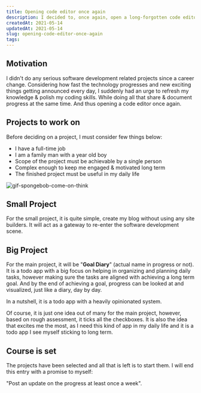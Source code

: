 ```yaml
---
title: Opening code editor once again
description: I decided to, once again, open a long-forgotten code editor on my laptop and start a project to refresh my knowledge & polish my coding skills, and along the way share & document progress.
createdAt: 2021-05-14
updatedAt: 2021-05-14
slug: opening-code-editor-once-again
tags: 
---
```


## Motivation

I didn't do any serious software development related projects since a career change. Considering how fast the technology progresses and new exciting things getting announced every day, I suddenly had an urge to refresh my knowledge & polish my coding skills. While doing all that share & document progress at the same time. And thus opening a code editor once again.

## Projects to work on

Before deciding on a project, I must consider few things below:

- I have a full-time job
- I am a family man with a year old boy
- Scope of the project must be achievable by a single person
- Complex enough to keep me engaged & motivated long term
- The finished project must be useful in my daily life

![gif-spongebob-come-on-think](https://media.giphy.com/media/l1KtVxGzuXc3eMOA0/giphy.gif)

## Small Project

For the small project, it is quite simple, create my blog without using any site builders. It will act as a gateway to re-enter the software development scene.

## Big Project

For the main project, it will be "**Goal Diary**" (actual name in progress or not). It is a todo app with a big focus on helping in organizing and planning daily tasks, however making sure the tasks are aligned with achieving a long term goal. And by the end of achieving a goal, progress can be looked at and visualized, just like a diary, day by day.

In a nutshell, it is a todo app with a heavily opinionated system.

Of course, it is just one idea out of many for the main project, however, based on rough assessment, it ticks all the checkboxes. It is also the idea that excites me the most, as I need this kind of app in my daily life and it is a todo app I see myself sticking to long term.

## Course is set

The projects have been selected and all that is left is to start them. I will end this entry with a promise to myself:

"Post an update on the progress at least once a week".
